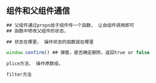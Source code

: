 ## 组件和父组件通信

```javascript
## 父组件通过props给子组件传一个函数， 让自组件调用即可
## 函数中修改父组件的状态，

## 状态在哪里， 操作状态的函数就在哪里
```



```javascript
window.confirm() ## 弹窗，是否确定删除，返回true or false

plice方法， 操作原数组，

filter方法
```
